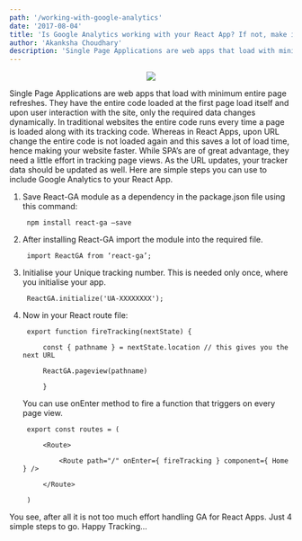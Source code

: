 ```yaml
---
path: '/working-with-google-analytics'
date: '2017-08-04'
title: 'Is Google Analytics working with your React App? If not, make it work in just 4 easy steps.'
author: 'Akanksha Choudhary'
description: 'Single Page Applications are web apps that load with minimum entire page refreshes. They have the entire code loaded at the first page load itself and upon user interaction with the site, only the required data changes dynamically.'
---
```

<div style="text-align: center">
<img src="https://media.licdn.com/media/gcrc/dms/image/C5612AQGzam53NZ61kw/article-cover_image-shrink_720_1280/0?e=1553731200&v=beta&t=bOr_qS8xQqz8q9nj4H2U9PtEiVwym7gDGnBoqLISauM" />
</div>

Single Page Applications are web apps that load with minimum entire page refreshes. They have the entire code loaded at the first page load itself and upon user interaction with the site, only the required data changes dynamically. In traditional websites the entire code runs every time a page is loaded along with its tracking code. Whereas in React Apps, upon URL change the entire code is not loaded again and this saves a lot of load time, hence making your website faster. While SPA’s are of great advantage, they need a little effort in tracking page views. As the URL updates, your tracker data should be updated as well. Here are simple steps you can use to include Google Analytics to your React App.

1. Save React-GA module as a dependency in the package.json file using this command: 

        npm install react-ga —save  

2. After installing React-GA import the module into the required file.  

        import ReactGA from ‘react-ga’;

3. Initialise your Unique tracking number. This is needed only once, where you initialise your app.
    
        ReactGA.initialize('UA-XXXXXXXX');

4. Now in your React route file:

        export function fireTracking(nextState) {

            const { pathname } = nextState.location // this gives you the next URL

            ReactGA.pageview(pathname)

            }

    You can use onEnter method to fire a function that triggers on every page view.

        export const routes = (

            <Route>

                <Route path="/" onEnter={ fireTracking } component={ Home } />

            </Route>

        )


You see, after all it is not too much effort handling GA for React Apps. Just 4 simple steps to go. Happy Tracking…
